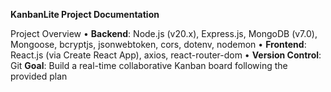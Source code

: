 **KanbanLite Project Documentation**

Project Overview
•	**Backend**: Node.js (v20.x), Express.js, MongoDB (v7.0), Mongoose, bcryptjs, jsonwebtoken, cors, dotenv, nodemon
•	**Frontend**: React.js (via Create React App), axios, react-router-dom
•	**Version Control**: Git
**Goal**: Build a real-time collaborative Kanban board following the provided plan 
